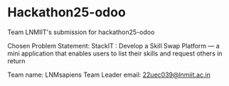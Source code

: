 # Hackathon25-odoo
Team LNMIIT's submission for hackathon25-odoo

Chosen Problem Statement:
StackIT : Develop a Skill Swap Platform — a mini application that enables users to list their skills and request others in return

Team name: LNMsapiens
Team Leader email: 22uec039@lnmiit.ac.in



